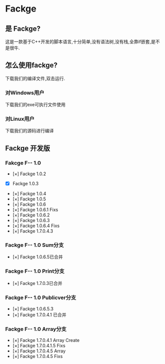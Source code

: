 # Fackge
## 是 Fackge?
这是一款基于C++开发的脚本语言,十分简单,没有语法树,没有栈,全靠if嵌套,是不是很牛.
## 怎么使用fackge?
下载我们的编译文件,双击运行.
### 对Windows用户
下载我们的exe可执行文件使用
### 对Linux用户
下载我们的源码进行编译
## Fackge 开发版
### Fakcge F-- 1.0
- [×] Fackge 1.0.2
- [x] Fackge 1.0.3
- [×] Fackge 1.0.4
- [×] Fackge 1.0.5
- [×] Fackge 1.0.6
- [×] Fackge 1.0.6.1 Fixs
- [×] Fackge 1.0.6.2
- [×] Fackge 1.0.6.3
- [×] Fackge 1.0.6.4 Fixs
- [×] Fackge 1.7.0.4.3
### Fackge F-- 1.0 Sum分支
- [×] Fackge 1.0.6.5已合并
### Fackge F-- 1.0 Print分支
- [×] Fackge 1.7.0.3已合并
### Fackge F-- 1.0 Publicver分支
- [×] Fackge 1.0.6.5.3
- [×] Fackge 1.7.0.4.1 已合并
### Fackge F-- 1.0 Array分支
- [×] Fackge 1.7.0.4.1 Array Create
- [×] Fackge 1.7.0.4.1.5 Fixs
- [×] Fackge 1.7.0.4.5 Array
- [×] Fackge 1.7.0.4.5 Fixs
